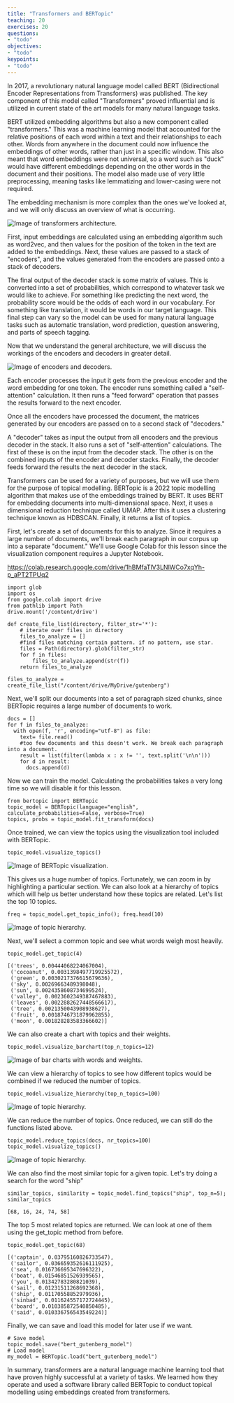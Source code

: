 ```yaml
---
title: "Transformers and BERTopic"
teaching: 20
exercises: 20
questions:
- "todo"
objectives:
- "todo"
keypoints:
- "todo"
---
```


In 2017, a revolutionary natural language model called BERT (Bidirectional Encoder Representations from Transformers) was published.
The key component of this model called "Transformers" proved influential and is utilized in current state of the art models for many natural language tasks.

BERT utilized embedding algorithms but also a new component called "transformers."
This was a machine learning model that accounted for the relative positions of each word within a text and their relationships to each other.
Words from anywhere in the document could now influence the embeddings of other words, rather than just in a specific window.
This also meant that word embeddings were not universal, so a word such as "duck" would have different embeddings depending on the other words in the document and their positions.
The model also made use of very little preprocessing, meaning tasks like lemmatizing and lower-casing were not required.

The embedding mechanism is more complex than the ones we've looked at, and we will only discuss an overview of what is occurring.

![Image of transformers architecture.](images/07-transformers.png)

First, input embeddings are calculated using an embedding algorithm such as word2vec, and then values for the position of the token in the text are added to the embeddings.
Next, these values are passed to a stack of "encoders", and the values generated from the encoders are passed onto a stack of decoders.

The final output of the decoder stack is some matrix of values. This is converted into a set of probabilities, which correspond to whatever task we would like to achieve.
For something like predicting the next word, the probability score would be the odds of each word in our vocabulary. For something like translation, it would be words in our target language.
This final step can vary so the model can be used for many natural language tasks such as automatic translation, word prediction, question answering, and parts of speech tagging.

Now that we understand the general architecture, we will discuss the workings of the encoders and decoders in greater detail.

![Image of encoders and decoders.](images/07-encoderdecoder.png)


Each encoder processes the input it gets from the previous encoder and the word embedding for one token.
The encoder runs something called a "self-attention" calculation. It then runs a "feed forward" operation that passes the results forward to the next encoder.

Once all the encoders have processed the document, the matrices generated by our encoders are passed on to a second stack of "decoders."

A "decoder" takes as input the output from all encoders and the previous decoder in the stack. It also runs a set of "self-attention" calculations. The first of these is on the input from the decoder stack. The other is on the combined inputs of the encoder and decoder stacks. Finally, the decoder feeds forward the results the next decoder in the stack.

Transformers can be used for a variety of purposes, but we will use them for the purpose of topical modelling. BERTopic is a 2022 topic modelling algorithm that makes use of the embeddings trained by BERT. It uses BERT for embedding documents into multi-dimensional space.
Next, it uses a dimensional reduction technique called UMAP. After this it uses a clustering technique known as HDBSCAN. Finally, it returns a list of topics.

First, let's create a set of documents for this to analyze. Since it requires a large number of documents, we'll break each paragraph in our corpus up into a separate "document."
We'll use Google Colab for this lesson since the visualization component requires a Jupyter Notebook.

https://colab.research.google.com/drive/1hBMfaTlV3LNlWCo7xqYh-p_aPT2TPUq2

~~~
import glob
import os
from google.colab import drive
from pathlib import Path
drive.mount('/content/drive')

def create_file_list(directory, filter_str='*'):
    # iterate over files in directory
    files_to_analyze = []
    #find files matching certain pattern. if no pattern, use star.
    files = Path(directory).glob(filter_str)
    for f in files:
        files_to_analyze.append(str(f))
    return files_to_analyze

files_to_analyze = create_file_list("/content/drive/MyDrive/gutenberg")
~~~

Next, we'll split our documents into a set of paragraph sized chunks, since BERTopic requires a large number of documents to work.

~~~
docs = []
for f in files_to_analyze:
  with open(f, 'r', encoding="utf-8") as file:
    text= file.read()
    #too few documents and this doesn't work. We break each paragraph into a document.
    result = list(filter(lambda x : x != '', text.split('\n\n')))
    for d in result:
      docs.append(d)
~~~

Now we can train the model. Calculating the probabilities takes a very long time so we will disable it for this lesson.
~~~
from bertopic import BERTopic
topic_model = BERTopic(language="english", calculate_probabilities=False, verbose=True)
topics, probs = topic_model.fit_transform(docs)
~~~

Once trained, we can view the topics using the visualization tool included with BERTopic.

~~~
topic_model.visualize_topics()
~~~

![Image of BERTopic visualization.](images/07-topic-visualization.png)

This gives us a huge number of topics. Fortunately, we can zoom in by highlighting a particular section. We can also look at a hierarchy of topics which will help us better understand how these topics are related. Let's list the top 10 topics.

~~~
freq = topic_model.get_topic_info(); freq.head(10)
~~~

![Image of topic hierarchy.](images/07-top10topics.png)

Next, we'll select a common topic and see what words weigh most heavily.

~~~
topic_model.get_topic(4)  
~~~
~~~
[('trees', 0.00444068224067004),
 ('cocoanut', 0.0031398497719925572),
 ('green', 0.0030217376615679636),
 ('sky', 0.00269663489398048),
 ('sun', 0.0024358608734699524),
 ('valley', 0.0023602349387467883),
 ('leaves', 0.0022882627448566617),
 ('tree', 0.0021350043908938627),
 ('fruit', 0.0018746731879962855),
 ('moon', 0.001828283583366602)]
 ~~~

We can also create a chart with topics and their weights.
~~~
topic_model.visualize_barchart(top_n_topics=12)
~~~

![Image of bar charts with words and weights.](images/07-barcharts.png)

We can view a hierarchy of topics to see how different topics would be combined if we reduced the number of topics.

~~~
topic_model.visualize_hierarchy(top_n_topics=100)
~~~
![Image of topic hierarchy.](images/07-topicalhierarchy.png)

We can reduce the number of topics. Once reduced, we can still do the functions listed above.

~~~
topic_model.reduce_topics(docs, nr_topics=100)
topic_model.visualize_topics()
~~~

![Image of topic hierarchy.](images/07-fewertopicsmap.png)

We can also find the most similar topic for a given topic. Let's try doing a search for the word "ship"

~~~
similar_topics, similarity = topic_model.find_topics("ship", top_n=5); similar_topics
~~~
~~~
[68, 16, 24, 74, 58]
~~~

The top 5 most related topics are returned. We can look at one of them using the get_topic method from before.

~~~
topic_model.get_topic(68)  
~~~
~~~
[('captain', 0.03795160826733547),
 ('sailor', 0.036659352616111925),
 ('sea', 0.016736695347696322),
 ('boat', 0.01546851526939565),
 ('you', 0.01342783280821039),
 ('sail', 0.01231511268692368),
 ('ship', 0.01170558852979936),
 ('sinbad', 0.011624557172724445),
 ('board', 0.010385872540850485),
 ('said', 0.010336756543549224)]
 ~~~

Finally, we can save and load this model for later use if we want.

~~~
# Save model
topic_model.save("bert_gutenberg_model")
# Load model
my_model = BERTopic.load("bert_gutenberg_model")
~~~

In summary, transformers are a natural language machine learning tool that have proven highly successful at a variety of tasks. We learned how they operate and used a software library called BERTopic to conduct topical modelling using embeddings created from transformers.
